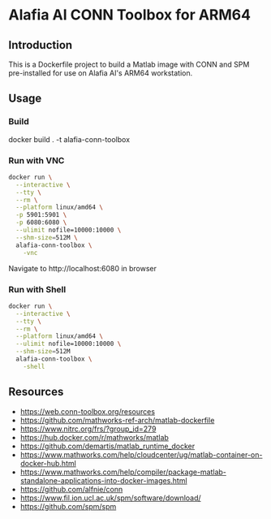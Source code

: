 # Alafia AI CONN Toolbox for ARM64

## Introduction

This is a Dockerfile project to build a Matlab image with CONN and SPM pre-installed for use on Alafia AI's ARM64 workstation.

## Usage

### Build

docker build . -t alafia-conn-toolbox

### Run with VNC

```bash
docker run \
  --interactive \
  --tty \
  --rm \
  --platform linux/amd64 \
  -p 5901:5901 \
  -p 6080:6080 \
  --ulimit nofile=10000:10000 \
  --shm-size=512M \
  alafia-conn-toolbox \
    -vnc
```

Navigate to http://localhost:6080 in browser

### Run with Shell

```bash
docker run \
  --interactive \
  --tty \
  --rm \
  --platform linux/amd64 \
  --ulimit nofile=10000:10000 \
  --shm-size=512M
  alafia-conn-toolbox \
    -shell
```

## Resources

- https://web.conn-toolbox.org/resources
- https://github.com/mathworks-ref-arch/matlab-dockerfile
- https://www.nitrc.org/frs/?group_id=279
- https://hub.docker.com/r/mathworks/matlab
- https://github.com/demartis/matlab_runtime_docker
- https://www.mathworks.com/help/cloudcenter/ug/matlab-container-on-docker-hub.html
- https://www.mathworks.com/help/compiler/package-matlab-standalone-applications-into-docker-images.html
- https://github.com/alfnie/conn
- https://www.fil.ion.ucl.ac.uk/spm/software/download/
- https://github.com/spm/spm
